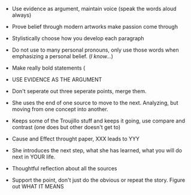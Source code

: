 - Use evidence as argument, maintain voice (speak the words aloud always)
- Prove belief through modern artworks make passion come through
- Stylistically choose how you develop each paragraph
- Do not use to many personal pronouns, only use those words when emphasizing a personal belief. (*I know...*)
- Make really bold statements (



- USE EVIDENCE AS THE ARGUMENT
- Don't seperate out three seperate points, merge them.
- She uses the end of one source to move to the next. Analyzing, but moving from one concept into another.
- Keeps some of the Troujillo stuff and keeps it going, use compare and contrast (one does but other doesn't get to)
- Cause and Effect throught paper, XXX leads to YYY
- She introduces the next step, what she has learned, what you will do next in YOUR life.
- Thoughtful reflection about all the sources
- Support the point, don't just do the obvious or repeat the story. Figure out WHAT IT MEANS
